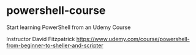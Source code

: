 ﻿# powershell-course

Start learning PowerShell from an Udemy Course

Instructor David Fitzpatrick
https://www.udemy.com/course/powershell-from-beginner-to-sheller-and-scripter
